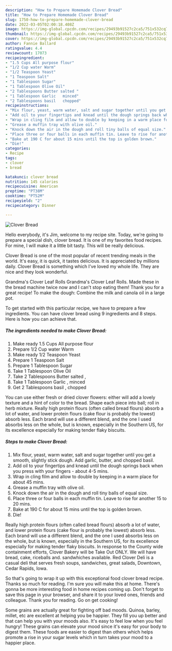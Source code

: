 ```yaml
---
description: "How to Prepare Homemade Clover Bread"
title: "How to Prepare Homemade Clover Bread"
slug: 1750-how-to-prepare-homemade-clover-bread
date: 2022-03-05T02:00:18.408Z
image: https://img-global.cpcdn.com/recipes/29493b91527c2ca5/751x532cq70/clover-bread-recipe-main-photo.jpg
thumbnail: https://img-global.cpcdn.com/recipes/29493b91527c2ca5/751x532cq70/clover-bread-recipe-main-photo.jpg
cover: https://img-global.cpcdn.com/recipes/29493b91527c2ca5/751x532cq70/clover-bread-recipe-main-photo.jpg
author: Fannie Ballard
ratingvalue: 4.4
reviewcount: 17073
recipeingredient:
- "1.5 Cups All purpose flour"
- "1/2 Cup water Warm"
- "1/2 Teaspoon Yeast"
- "1 Teaspoon Salt"
- "1 Tablespoon Sugar"
- "1 Tablespoon Olive Oil"
- "2 Tablespoons Butter salted "
- "1 Tablespoon Garlic   minced"
- "2 Tablespoons basil   chopped"
recipeinstructions:
- "Mix flour, yeast, warm water, salt and sugar together until you get a smooth, slightly stick dough. Add garlic, butter, and chopped basil."
- "Add oil to your fingertips and knead until the dough springs back when you press with your fingers - about 4-5 mins."
- "Wrap in cling film and allow to double by keeping in a warm place for about 45 mins."
- "Grease a muffin tray with olive oil."
- "Knock down the air in the dough and roll tiny balls of equal size."
- "Place three or four balls in each muffin tin. Leave to rise for another 15 to 20 mins."
- "Bake at 190 C for about 15 mins until the top is golden brown."
- "Die!"
categories:
- Recipe
tags:
- clover
- bread

katakunci: clover bread 
nutrition: 145 calories
recipecuisine: American
preptime: "PT38M"
cooktime: "PT52M"
recipeyield: "2"
recipecategory: Dinner

---
```



![Clover Bread](https://img-global.cpcdn.com/recipes/29493b91527c2ca5/751x532cq70/clover-bread-recipe-main-photo.jpg)

Hello everybody, it's Jim, welcome to my recipe site. Today, we're going to prepare a special dish, clover bread. It is one of my favorites food recipes. For mine, I will make it a little bit tasty. This will be really delicious.

Clover Bread is one of the most popular of recent trending meals in the world. It's easy, it is quick, it tastes delicious. It is appreciated by millions daily. Clover Bread is something which I've loved my whole life. They are nice and they look wonderful.

Grandma&#39;s Clover Leaf Rolls Grandma&#39;s Clover Leaf Rolls. Made these in the bread machine twice now and I can&#39;t stop eating them! Thank you for a great recipe! To make the dough: Combine the milk and canola oil in a large pot.


To get started with this particular recipe, we have to prepare a few ingredients. You can have clover bread using 9 ingredients and 8 steps. Here is how you can achieve that.

<!--inarticleads1-->

##### The ingredients needed to make Clover Bread:

1. Make ready 1.5 Cups All purpose flour
1. Prepare 1/2 Cup water Warm
1. Make ready 1/2 Teaspoon Yeast
1. Prepare 1 Teaspoon Salt
1. Prepare 1 Tablespoon Sugar
1. Take 1 Tablespoon Olive Oil
1. Take 2 Tablespoons Butter salted ,
1. Take 1 Tablespoon Garlic ,  minced
1. Get 2 Tablespoons basil ,  chopped


You can use either fresh or dried clover flowers: either will add a lovely texture and a hint of color to the bread. Shape each piece into ball; roll in herb mixture. Really high protein flours (often called bread flours) absorb a lot of water, and lower protein flours (cake flour is probably the lowest) absorb less. Each brand will use a different blend, and the one I used absorbs less on the whole, but is known, especially in the Southern US, for its excellence especially for making tender flaky biscuits. 

<!--inarticleads2-->

##### Steps to make Clover Bread:

1. Mix flour, yeast, warm water, salt and sugar together until you get a smooth, slightly stick dough. Add garlic, butter, and chopped basil.
1. Add oil to your fingertips and knead until the dough springs back when you press with your fingers - about 4-5 mins.
1. Wrap in cling film and allow to double by keeping in a warm place for about 45 mins.
1. Grease a muffin tray with olive oil.
1. Knock down the air in the dough and roll tiny balls of equal size.
1. Place three or four balls in each muffin tin. Leave to rise for another 15 to 20 mins.
1. Bake at 190 C for about 15 mins until the top is golden brown.
1. Die!


Really high protein flours (often called bread flours) absorb a lot of water, and lower protein flours (cake flour is probably the lowest) absorb less. Each brand will use a different blend, and the one I used absorbs less on the whole, but is known, especially in the Southern US, for its excellence especially for making tender flaky biscuits. In response to the County wide containment efforts, Clover Bakery will be Take Out ONLY. We will have bread, cake, riceballs and. sandwhiches available. Red Clover Deli is a casual deli that serves fresh soups, sandwiches, great salads, Downtown, Cedar Rapids, Iowa. 

So that's going to wrap it up with this exceptional food clover bread recipe. Thanks so much for reading. I'm sure you will make this at home. There's gonna be more interesting food in home recipes coming up. Don't forget to save this page in your browser, and share it to your loved ones, friends and colleague. Thank you for reading. Go on get cooking!

Some grains are actually great for fighting off bad moods. Quinoa, barley, millet, etc are excellent at helping you be happier. They fill you up better and that can help you with your moods also. It's easy to feel low when you feel hungry! These grains can elevate your mood since it's easy for your body to digest them. These foods are easier to digest than others which helps promote a rise in your sugar levels which in turn takes your mood to a happier place.
